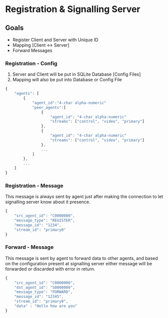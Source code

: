 # Registration & Signalling Server

## Goals

- Register Client and Server with Unique ID
- Mapping [Client ↔ Server]
- Forward Messages

### Registration - Config

1. Server and Client will be put in SQLite Database [Config Files]
2. Mapping will also be put into Database or Config File

```jsx
{
	"agents": [
		{
			"agent_id":"4-char alpha-numeric"
			"peer_agents":[
				{
					"agent_id": "4-char alpha-numeric"
					"streams": ["control", "video", "primary"]
				},
				{
					"agent_id": "4-char alpha-numeric"
					"streams": ["control", "video", "primary"]
				},
				...
			]
		},
		...
	]
}
```

### Registration - Message

This message is always sent by agent just after making the connection to let signalling server know about it presence.

```jsx
{
	"src_agent_id": "C0000000",
	"message_type": "REGISTER",
	"message_id": "1234",
	"stream_id": "primary0"
}
```

### Forward - Message

This message is sent by agent to forward data to other agents, and based on the configuration present at signalling server either message will be forwarded or discarded with error in return.

```jsx
{
	"src_agent_id": "C0000000",
	"dst_agent_id": "S0000000",
	"message_type": "FORWARD",
	"message_id": "12345",
	"stream_id": "primary0",
	"data" : "Hello how are you"
}
```
